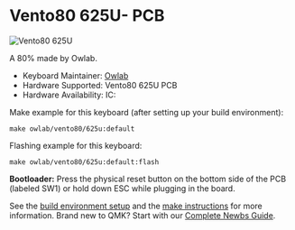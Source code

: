 # Vento80 625U- PCB

![Vento80 625U]()

A 80% made by Owlab.

* Keyboard Maintainer: [Owlab](https://github.com/owlab-git)
* Hardware Supported: Vento80 625U PCB
* Hardware Availability: IC: 

Make example for this keyboard (after setting up your build environment):

    make owlab/vento80/625u:default

Flashing example for this keyboard:

    make owlab/vento80/625u:default:flash

**Bootloader:** Press the physical reset button on the bottom side of the PCB (labeled SW1) or hold down ESC while plugging in the board.

See the [build environment setup](https://docs.qmk.fm/#/getting_started_build_tools) and the [make instructions](https://docs.qmk.fm/#/getting_started_make_guide) for more information. Brand new to QMK? Start with our [Complete Newbs Guide](https://docs.qmk.fm/#/newbs).
